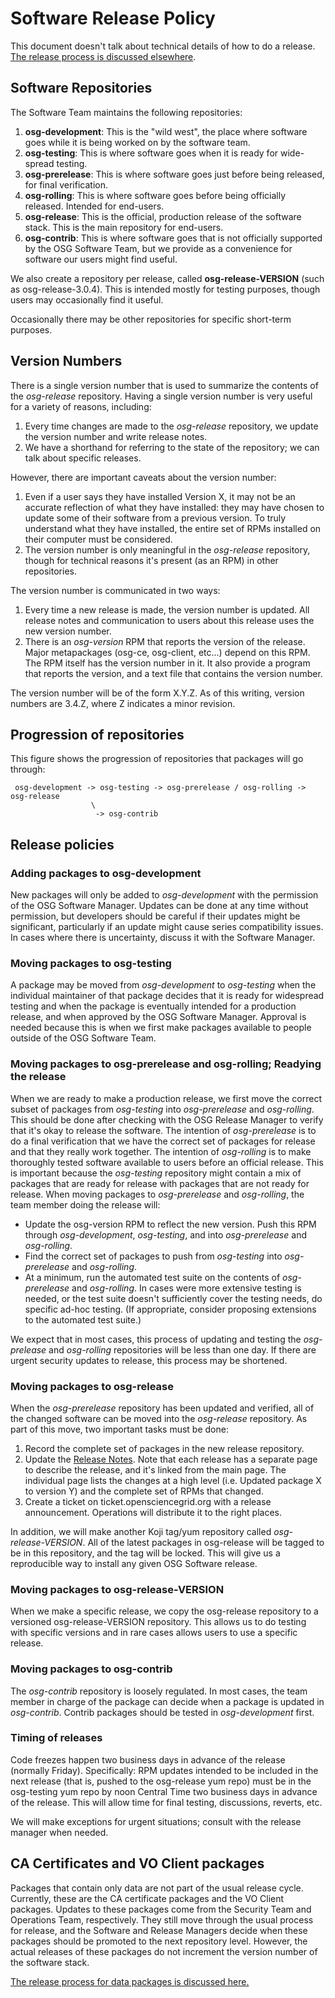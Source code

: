 Software Release Policy
=======================

This document doesn't talk about technical details of how to do a release.
[The release process is discussed elsewhere](/release/cut-sw-release/).

Software Repositories
---------------------

The Software Team maintains the following repositories:

1.  **osg-development**: This is the "wild west", the place where software goes while it is being worked on by the
    software team.
1.  **osg-testing**: This is where software goes when it is ready for wide-spread testing.
1.  **osg-prerelease**: This is where software goes just before being released, for final verification.
1.  **osg-rolling**: This is where software goes before being officially released. Intended for end-users.
1.  **osg-release**: This is the official, production release of the software stack.
    This is the main repository for end-users.
1.  **osg-contrib**: This is where software goes that is not officially supported by the OSG Software Team,
    but we provide as a convenience for software our users might find useful.

We also create a repository per release, called **osg-release-VERSION** (such as osg-release-3.0.4).
This is intended mostly for testing purposes, though users may occasionally find it useful.

Occasionally there may be other repositories for specific short-term purposes.

Version Numbers
---------------

There is a single version number that is used to summarize the contents of the *osg-release* repository.
Having a single version number is very useful for a variety of reasons, including:

1.  Every time changes are made to the *osg-release* repository, we update the version number and write release notes.
1.  We have a shorthand for referring to the state of the repository; we can talk about specific releases.

However, there are important caveats about the version number:

1.  Even if a user says they have installed Version X, it may not be an accurate reflection of what they have installed:
    they may have chosen to update some of their software from a previous version.
    To truly understand what they have installed, the entire set of RPMs installed on their computer must be considered.
1.  The version number is only meaningful in the *osg-release* repository, though for technical reasons it's present (as
    an RPM) in other repositories.

The version number is communicated in two ways:

1.  Every time a new release is made, the version number is updated.
    All release notes and communication to users about this release uses the new version number.
1.  There is an *osg-version* RPM that reports the version of the release. Major metapackages (osg-ce, osg-client,
    etc...) depend on this RPM.
    The RPM itself has the version number in it. It also provide a program that reports the version, and a text file
    that contains the version number.

The version number will be of the form X.Y.Z. As of this writing, version numbers are 3.4.Z, where Z indicates a minor
revision.

Progression of repositories
---------------------------

This figure shows the progression of repositories that packages will go through:

     osg-development -> osg-testing -> osg-prerelease / osg-rolling -> osg-release
                      \
                       -> osg-contrib

Release policies
----------------

### Adding packages to osg-development

New packages will only be added to *osg-development* with the permission of the OSG Software Manager.
Updates can be done at any time without permission, but developers should be careful if their updates might be
significant, particularly if an update might cause series compatibility issues.
In cases where there is uncertainty, discuss it with the Software Manager.

### Moving packages to osg-testing

A package may be moved from *osg-development* to *osg-testing* when the individual maintainer of that package decides
that it is ready for widespread testing and when the package is eventually intended for a production release, and when
approved by the OSG Software Manager.
Approval is needed because this is when we first make packages available to people outside of the OSG Software Team.

### Moving packages to osg-prerelease and osg-rolling; Readying the release

When we are ready to make a production release, we first move the correct subset of packages from *osg-testing* into
*osg-prerelease* and *osg-rolling*.
This should be done after checking with the OSG Release Manager to verify that it's okay to release the software.
The intention of *osg-prerelease* is to do a final verification that we have the correct set of packages for release and
that they really work together.
The intention of *osg-rolling* is to make thoroughly tested software available to users before an official release.
This is important because the *osg-testing* repository might contain a mix of packages that are ready for release with
packages that are not ready for release.
When moving packages to *osg-prerelease* and *osg-rolling*, the team member doing the release will:

-   Update the osg-version RPM to reflect the new version.
    Push this RPM through *osg-development*, *osg-testing*, and into *osg-prerelease* and *osg-rolling*.
-   Find the correct set of packages to push from *osg-testing* into *osg-prerelease* and *osg-rolling*.
-   At a minimum, run the automated test suite on the contents of *osg-prerelease* and *osg-rolling*.
    In cases were more extensive testing is needed, or the test suite doesn't sufficiently cover the testing needs, do
    specific ad-hoc testing.
    (If appropriate, consider proposing extensions to the automated test suite.)

We expect that in most cases, this process of updating and testing the *osg-prelease* and *osg-rolling* repositories
will be less than one day.
If there are urgent security updates to release, this process may be shortened.

### Moving packages to osg-release

When the *osg-prerelease* repository has been updated and verified, all of the changed software can be moved into the
*osg-release* repository.
As part of this move, two important tasks must be done:

1.  Record the complete set of packages in the new release repository.
2.  Update the [Release Notes](https://www.opensciencegrid.org/docs/release/notes).
    Note that each release has a separate page to describe the release, and it's linked from the main page.
    The individual page lists the changes at a high level (i.e. Updated package X to version Y) and the complete set of
    RPMs that changed.
3.  Create a ticket on ticket.opensciencegrid.org with a release announcement.
    Operations will distribute it to the right places.

In addition, we will make another Koji tag/yum repository called *osg-release-VERSION*.
All of the latest packages in osg-release will be tagged to be in this repository, and the tag will be locked.
This will give us a reproducible way to install any given OSG Software release.

### Moving packages to osg-release-VERSION

When we make a specific release, we copy the osg-release repository to a versioned osg-release-VERSION repository.
This allows us to do testing with specific versions and in rare cases allows users to use a specific release.

### Moving packages to osg-contrib

The *osg-contrib* repository is loosely regulated.
In most cases, the team member in charge of the package can decide when a package is updated in *osg-contrib*.
Contrib packages should be tested in *osg-development* first.

### Timing of releases

Code freezes happen two business days in advance of the release (normally Friday).
Specifically: RPM updates intended to be included in the next release (that is, pushed to the osg-release yum repo) must
be in the osg-testing yum repo by noon Central Time two business days in advance of the release.
This will allow time for final testing, discussions, reverts, etc.

We will make exceptions for urgent situations; consult with the release manager when needed.

CA Certificates and VO Client packages
--------------------------------------

Packages that contain only data are not part of the usual release cycle.
Currently, these are the CA certificate packages and the VO Client packages.
Updates to these packages come from the Security Team and Operations Team, respectively.
They still move through the usual process for release, and the Software and Release Managers decide when these packages
should be promoted to the next repository level.
However, the actual releases of these packages do not increment the version number of the software stack.

[The release process for data packages is discussed here.](/release/cut-data-release/)

